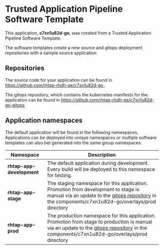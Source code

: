 # Trusted Application Pipeline Software Template

This application, **c7xn1u82d-go**, was created from a Trusted Application Pipeline Software Template.

The software templates create a new source and gitops deployment repositories with a sample source application. 

## Repositories

The source code for your application can be found in [https://github.com/rhtap-rhdh-qe/c7xn1u82d-go ](https://github.com/rhtap-rhdh-qe/c7xn1u82d-go ).
 
The gitops repository, which contains the kubernetes manifests for the application can be found in 
[https://github.com/rhtap-rhdh-qe/c7xn1u82d-go-gitops ](https://github.com/rhtap-rhdh-qe/c7xn1u82d-go-gitops ) 

## Application namespaces 

The default application will be found in the following namespaces. Applications can be deployed into unique namespaces or multiple software templates can also bet generated into the same group namespaces.  

|  Namespace   |  Description   |  
| -------- | -------- |   
| **rhtap-app-development** | The default application during development. Every build will be deployed to this namespace for testing. | 
| **rhtap-app-stage** | The staging namespace for this application. Promotion from development to stage is manual via an update to the [gitops repository](https://github.com/rhtap-rhdh-qe/c7xn1u82d-go-gitops ) in the components/c7xn1u82d-go/overlays/prod directory |  
| **rhtap-app-prod** | The production namespace for this application. Promotion from stage to production is manual via an update to the [gitops repository](https://github.com/rhtap-rhdh-qe/c7xn1u82d-go-gitops ) in the components/c7xn1u82d-go/overlays/prod directory | 